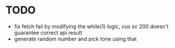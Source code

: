 # TODO
- fix fetch fail by modifying the while(1) logic, cus sc 200 doesn't guarantee correct api result
- generate random number and pick tone using that
